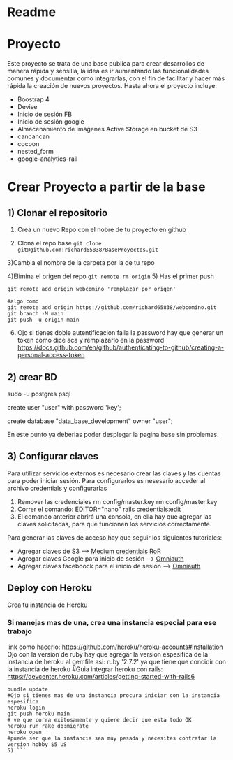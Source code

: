 # Readme

# Proyecto
Este proyecto se trata de una base publica para crear desarrollos de manera rápida y sensilla, la idea es ir aumentando las funcionalidades comunes y documentar como integrarlas, con el fin de facilitar y hacer más rápida la creación de nuevos proyectos. Hasta ahora el proyecto incluye:
- Boostrap 4
- Devise
- Inicio de sesión FB
- Inicio de sesión google
- Almacenamiento de imágenes Active Storage en bucket de S3
- cancancan
- cocoon
- nested_form
- google-analytics-rail

# Crear Proyecto a partir de la base

## 1) Clonar el repositorio

1) Crea un nuevo Repo con el nobre de tu proyecto en github

2) Clona el repo base
``` git clone git@github.com:richard65838/BaseProyectos.git ```

3)Cambia el nombre de la carpeta por la de tu repo

4)Elimina el origen del repo
``` git remote rm origin ```
5) Has el primer push

```
git remote add origin webcomino 'remplazar por origen'

#algo como
git remote add origin https://github.com/richard65838/webcomino.git
git branch -M main
git push -u origin main

```
6) Ojo si tienes doble autentificacion falla la password hay que generar un token como dice aca y remplazarlo en la password
https://docs.github.com/en/github/authenticating-to-github/creating-a-personal-access-token


## 2) crear BD
sudo -u postgres psql

create user "user" with password 'key';

create database "data_base_development" owner "user";

En este punto ya deberias poder desplegar la pagina base sin problemas.

## 3) Configurar claves

Para utilizar servicios externos es necesario crear las claves y las cuentas para poder iniciar sesión. Para configurarlos es nesesario acceder al archivo credentials y configurarlas
1. Remover las credenciales rm config/master.key rm config/master.key
2. Correr el comando: EDITOR="nano" rails credentials:edit
3. El comando anterior abrirá una consola, en ella hay que agregar las claves solicitadas, para que funcionen los servicios correctamente.

Para generar las claves de acceso hay que seguir los siguientes tutoriales:
- Agregar claves de S3 --> <a href="https://medium.com/craft-academy/encrypted-credentials-in-ruby-on-rails-9db1f36d8570">Medium credentials RoR</a>
- Agregar claves Google para inicio de sesión --> <a href="https://github.com/heartcombo/devise/wiki/OmniAuth:-Overview">Omniauth</a> 
- Agregar claves faceboock para el inicio de sesión --> <a href="https://github.com/heartcombo/devise/wiki/OmniAuth:-Overview">Omniauth</a> 

## Deploy con Heroku
Crea tu instancia de Heroku
### Si manejas mas de una, crea una instancia especial para ese trabajo
link como hacerlo: https://github.com/heroku/heroku-accounts#installation
Ojo con la version de ruby hay que agregar la version espesifica de la instancia de heroku al gemfile asi:
ruby '2.7.2' ya que tiene que concidir con la instancia de heroku
#Guia integrar heroku con rails: https://devcenter.heroku.com/articles/getting-started-with-rails6
```
bundle update
#Ojo si tienes mas de una instancia procura iniciar con la instancia espesifica
heroku login
git push heroku main
# ve que corra exitosamente y quiere decir que esta todo OK
heroku run rake db:migrate
heroku open
#puede ser que la instancia sea muy pesada y necesites contratar la version hobby $5 US
5) ```
